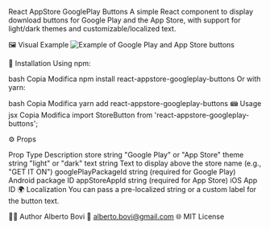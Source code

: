 React AppStore GooglePlay Buttons
A simple React component to display download buttons for Google Play and the App Store, with support for light/dark themes and customizable/localized text.

🖼 Visual Example
![Example of Google Play and App Store buttons](./assets/buttons-example.png)

🚀 Installation
Using npm:

bash
Copia
Modifica
npm install react-appstore-googleplay-buttons
Or with yarn:

bash
Copia
Modifica
yarn add react-appstore-googleplay-buttons
📾 Usage
jsx
Copia
Modifica
import StoreButton from 'react-appstore-googleplay-buttons';

<StoreButton
  store="Google Play"
  theme="dark"
  text="GET IT ON"
  googlePlayPackageId="your.googlePlay.package"
/>

<StoreButton
  store="App Store"
  theme="dark"
  text="Download on the"
  appStoreAppId="yourAppStoreAppId"
/>

<StoreButton
  store="Google Play"
  theme="light"
  text="GET IT ON"
  googlePlayPackageId="your.googlePlay.package"
/>

<StoreButton
  store="App Store"
  theme="light"
  text="Download on the"
  appStoreAppId="yourAppStoreAppId"
/>
⚙️ Props

Prop	Type	Description
store	string	"Google Play" or "App Store"
theme	string	"light" or "dark"
text	string	Text to display above the store name (e.g., "GET IT ON")
googlePlayPackageId	string	(required for Google Play) Android package ID
appStoreAppId	string	(required for App Store) iOS App ID
🌍 Localization
You can pass a pre-localized string or a custom label for the button text.


🧑‍💻 Author
Alberto Bovi
📧 alberto.bovi@gmail.com
🌐 MIT License